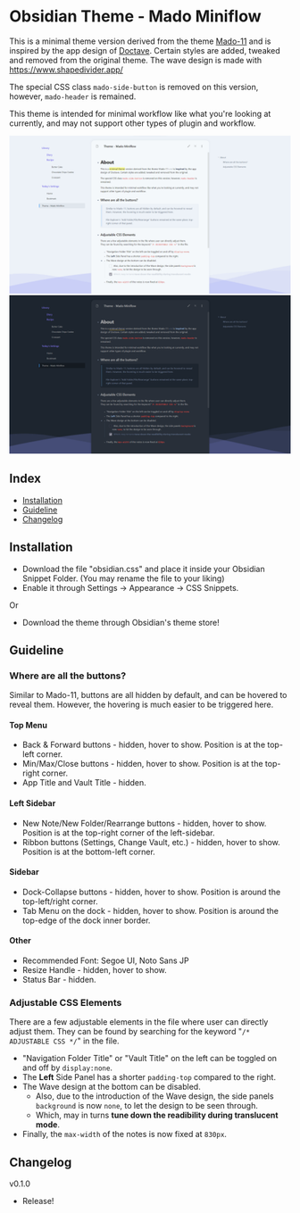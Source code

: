 # Obsidian Theme - Mado Miniflow
This is a minimal theme version derived from the theme [Mado-11](https://github.com/hydescarf/Obsidian-Theme-Mado-11) and is inspired by the app design of [Doctave](https://www.doctave.com/). Certain styles are added, tweaked and removed from the original theme.
The wave design is made with https://www.shapedivider.app/

The special CSS class `mado-side-button` is removed on this version, however, `mado-header` is remained.

This theme is intended for minimal workflow like what you're looking at currently, and may not support other types of plugin and workflow.

![](cover-light.png)
![](cover-dark.png)

## Index

- [Installation](#installation)
- [Guideline](#guideline)
- [Changelog](#changelog)


## Installation

- Download the file "obsidian.css" and place it inside your Obsidian Snippet Folder. (You may rename the file to your liking)
- Enable it through Settings → Appearance → CSS Snippets.

Or

- Download the theme through Obsidian's theme store!


## Guideline

### Where are all the buttons?
Similar to Mado-11, buttons are all hidden by default, and can be hovered to reveal them. However, the hovering is much easier to be triggered here.

#### Top Menu

- Back & Forward buttons - hidden, hover to show. Position is at the top-left corner.
- Min/Max/Close buttons - hidden, hover to show. Position is at the top-right corner.
- App Title and Vault Title - hidden.

#### Left Sidebar

- New Note/New Folder/Rearrange buttons - hidden, hover to show. Position is at the top-right corner of the left-sidebar.
- Ribbon buttons (Settings, Change Vault, etc.) - hidden, hover to show. Position is at the bottom-left corner.

#### Sidebar

- Dock-Collapse buttons - hidden, hover to show. Position is around the top-left/right corner.
- Tab Menu on the dock - hidden, hover to show. Position is around the top-edge of the dock inner border.

#### Other

- Recommended Font: Segoe UI, Noto Sans JP
- Resize Handle - hidden, hover to show.
- Status Bar - hidden.



### Adjustable CSS Elements
There are a few adjustable elements in the file where user can directly adjust them.
They can be found by searching for the keyword "`/* ADJUSTABLE CSS */`" in the file.
- "Navigation Folder Title" or "Vault Title" on the left can be toggled on and off by `display:none`.
- The **Left** Side Panel has a shorter `padding-top` compared to the right.
- The Wave design at the bottom can be disabled.
	- Also, due to the introduction of the Wave design, the side panels `background` is now `none`, to let the design to be seen through.
	- Which, may in turns **tune down the readibility during translucent mode**.
- Finally, the `max-width` of the notes is now fixed at `830px`.

## Changelog  

v0.1.0
- Release!